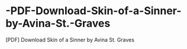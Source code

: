 # -PDF-Download-Skin-of-a-Sinner-by-Avina-St.-Graves
[PDF] Download Skin of a Sinner by Avina St. Graves

